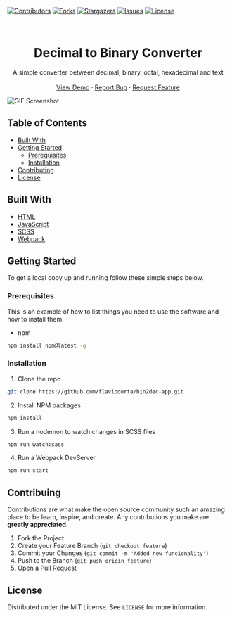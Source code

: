 [![Contributors][contributors-shield]][contributors-url]
[![Forks][forks-shield]][forks-url]
[![Stargazers][stargazers-shield]][stargazers-url]
[![Issues][issues-shield]][issues-url]
[![License][license-shield]][license-url]

<!-- PROJECT HEADER -->

<br />

<p align="center">
  <h1 align="center">
    Decimal to Binary Converter
  </h1>

  <p align="center">
    A simple converter between decimal, binary, octal, hexadecimal and text
      <br />
      <br />
      <a href="https://decimalbinaryconversor.netlify.app/">View Demo</a>
      ·
      <a href="https://github.com/flaviodorta/bin2dec-app/issues">Report Bug</a>
      ·
      <a href="https://github.com/flaviodorta/bin2dec-app/issues">Request Feature</a>
  </p>

![GIF Screenshot](https://github.com/flaviodorta/bin2dec-app/blob/main/src/assets/images/project-gif-readme.gif)

</p>

<!-- TABLE OF CONTENTS -->

## Table of Contents

- [Built With](#built-with)
- [Getting Started](#getting-started)
  - [Prerequisites](#prerequisites)
  - [Installation](#instalattion)
- [Contributing](#contribuiting)
- [License](#license)

<!-- ABOUT PROJECT -->

## Built With

- [HTML](https://developer.mozilla.org/pt-BR/docs/Web/HTML)
- [JavaScript](https://developer.mozilla.org/pt-BR/docs/Web/JavaScript)
- [SCSS](https://sass-lang.com/documentation/)
- [Webpack](https://webpack.js.org/)

<!-- GETTING STARTED -->

## Getting Started

To get a local copy up and running follow these simple steps below.

### Prerequisites

This is an example of how to list things you need to use the software and how to install them.

- npm

```sh
npm install npm@latest -g
```

### Installation

1. Clone the repo

```sh
git clone https://github.com/flaviodorta/bin2dec-app.git
```

2. Install NPM packages

```sh
npm install
```

3. Run a nodemon to watch changes in SCSS files

```sh
npm run watch:sass
```

4. Run a Webpack DevServer

```sh
npm run start
```

<!-- Contribuing -->

## Contribuing

Contributions are what make the open source community such an amazing place to be learn, inspire, and create. Any contributions you make are **greatly appreciated**.

1. Fork the Project
2. Create your Feature Branch (`git checkout feature`)
3. Commit your Changes (`git commit -m 'Added new funcionality'`)
4. Push to the Branch (`git push origin feature`)
5. Open a Pull Request

## License

Distributed under the MIT License. See `LICENSE` for more information.

[contributors-shield]: https://img.shields.io/github/contributors/flaviodorta/bin2dec-app?style=flat-square
[contributors-url]: https://github.com/flaviodorta/bin2dec-app/graphs/contributors
[forks-shield]: https://img.shields.io/github/forks/flaviodorta/bin2dec-app?style=flat-square
[forks-url]: https://github.com/flaviodorta/bin2dec-app/network/members
[stargazers-shield]: https://img.shields.io/github/stars/flaviodorta/bin2dec-app?style=flat-square
[stargazers-url]: https://github.com/flaviodorta/bin2dec-app/stargazers
[issues-shield]: https://img.shields.io/github/issues/flaviodorta/bin2dec-app?style=flat-square
[issues-url]: https://github.com/flaviodorta/bin2dec-app/issues
[license-shield]: https://img.shields.io/github/license/flaviodorta/bin2dec-app?style=flat-square
[license-url]: https://github.com/flaviodorta/bin2dec-app/blob/main/LICENSE.md

